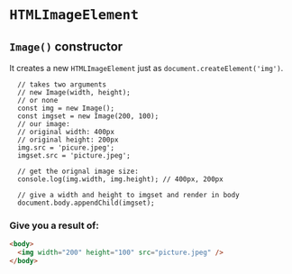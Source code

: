 # `HTMLImageElement`

## `Image()` constructor

It creates a new `HTMLImageElement` just as `document.createElement('img')`.

```JS
  // takes two arguments
  // new Image(width, height);
  // or none
  const img = new Image();
  const imgset = new Image(200, 100);
  // our image:
  // original width: 400px
  // original height: 200px
  img.src = 'picure.jpeg';
  imgset.src = 'picture.jpeg';

  // get the orignal image size:
  console.log(img.width, img.height); // 400px, 200px

  // give a width and height to imgset and render in body
  document.body.appendChild(imgset);
```

### Give you a result of:
```HTML
<body>
  <img width="200" height="100" src="picture.jpeg" />
</body>
```